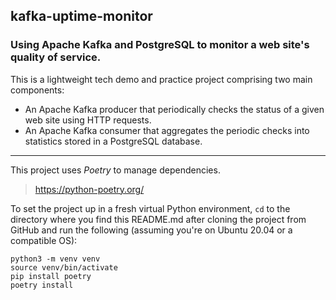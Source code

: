 kafka-uptime-monitor
---

### Using Apache Kafka and PostgreSQL to monitor a web site's quality of service.

This is a lightweight tech demo and practice project comprising two main components:
- An Apache Kafka producer that periodically checks the status of a given web site using HTTP requests.
- An Apache Kafka consumer that aggregates the periodic checks into statistics stored in a PostgreSQL database.

---
This project uses *Poetry* to manage dependencies.

> https://python-poetry.org/

To set the project up in a fresh virtual Python environment, `cd` to the directory where you find this README.md after cloning the project from GitHub and run the following (assuming you're on Ubuntu 20.04 or a compatible OS):

```
python3 -m venv venv
source venv/bin/activate
pip install poetry
poetry install
```